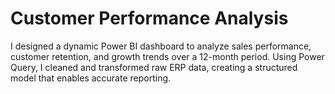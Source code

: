 # Customer Performance Analysis
 I designed a dynamic Power BI dashboard to analyze sales performance, customer retention, and growth trends over a 12-month period. Using Power Query, I cleaned and transformed raw ERP data, creating a structured model that enables accurate reporting.
